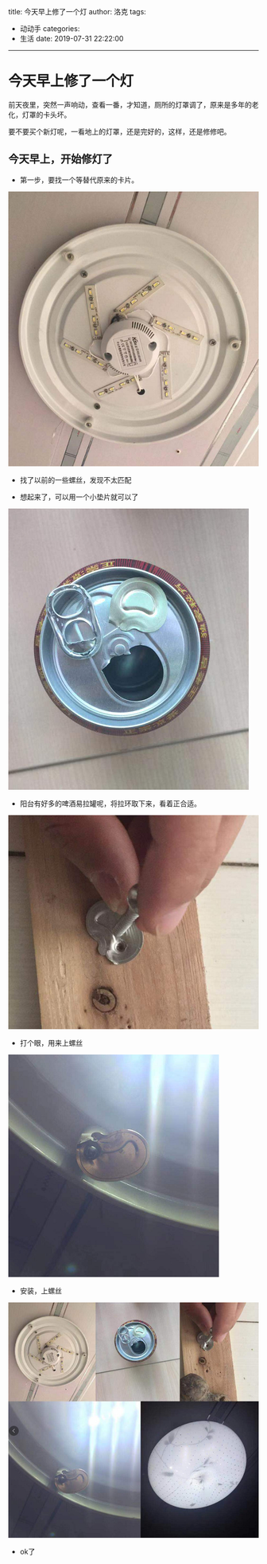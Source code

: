 title: 今天早上修了一个灯
author: 洛克
tags:
  - 动动手
categories:
  - 生活
date: 2019-07-31 22:22:00
---
# 今天早上修了一个灯
前天夜里，突然一声响动，查看一番，才知道，厕所的灯罩调了，原来是多年的老化，灯罩的卡头坏。

要不要买个新灯呢，一看地上的灯罩，还是完好的，这样，还是修修吧。

## 今天早上，开始修灯了
- 第一步，要找一个等替代原来的卡片。

![upload 1](shenghuo20190731/1.png)
- 找了以前的一些螺丝，发现不太匹配

- 想起来了，可以用一个小垫片就可以了

![upload 2](shenghuo20190731/2.png)
- 阳台有好多的啤酒易拉罐呢，将拉环取下来，看着正合适。

![upload 3](shenghuo20190731/3.png)
- 打个眼，用来上螺丝

![upload 4](shenghuo20190731/4.png)
- 安装，上螺丝

![upload 5](shenghuo20190731/5.png)
- ok了